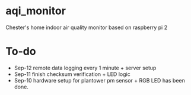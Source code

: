 # aqi_monitor

Chester's home indoor air quality monitor based on raspberry pi 2

# To-do

- Sep-12 remote data logging every 1 minute + server setup
- Sep-11 finish checksum verification + LED logic
- Sep-10 hardware setup for plantower pm sensor + RGB LED has been done.
